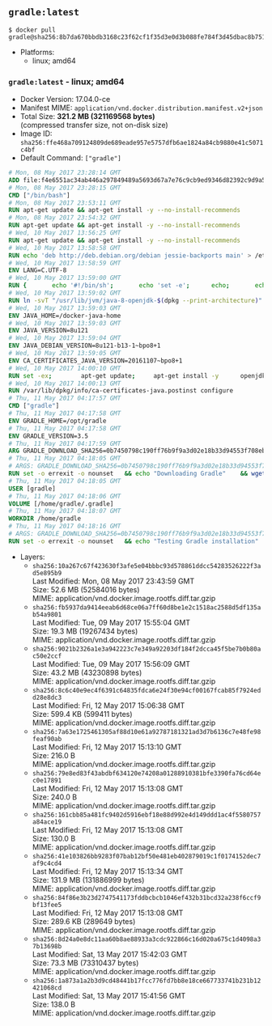 ## `gradle:latest`

```console
$ docker pull gradle@sha256:8b7da670bbdb3168c23f62cf1f35d3e0d3b088fe784f3d45dbac8b7518247bea
```

-	Platforms:
	-	linux; amd64

### `gradle:latest` - linux; amd64

-	Docker Version: 17.04.0-ce
-	Manifest MIME: `application/vnd.docker.distribution.manifest.v2+json`
-	Total Size: **321.2 MB (321169568 bytes)**  
	(compressed transfer size, not on-disk size)
-	Image ID: `sha256:ffe468a709124809de689eade957e5757dfb6ae1824a84cb9880e41c5071c4bf`
-	Default Command: `["gradle"]`

```dockerfile
# Mon, 08 May 2017 23:28:14 GMT
ADD file:f4e6551ac34ab446a297849489a5693d67a7e76c9cb9ed9346d82392c9d9a5fe in / 
# Mon, 08 May 2017 23:28:15 GMT
CMD ["/bin/bash"]
# Mon, 08 May 2017 23:53:11 GMT
RUN apt-get update && apt-get install -y --no-install-recommends 		ca-certificates 		curl 		wget 	&& rm -rf /var/lib/apt/lists/*
# Mon, 08 May 2017 23:54:32 GMT
RUN apt-get update && apt-get install -y --no-install-recommends 		bzr 		git 		mercurial 		openssh-client 		subversion 				procps 	&& rm -rf /var/lib/apt/lists/*
# Wed, 10 May 2017 13:56:25 GMT
RUN apt-get update && apt-get install -y --no-install-recommends 		bzip2 		unzip 		xz-utils 	&& rm -rf /var/lib/apt/lists/*
# Wed, 10 May 2017 13:58:58 GMT
RUN echo 'deb http://deb.debian.org/debian jessie-backports main' > /etc/apt/sources.list.d/jessie-backports.list
# Wed, 10 May 2017 13:58:59 GMT
ENV LANG=C.UTF-8
# Wed, 10 May 2017 13:59:00 GMT
RUN { 		echo '#!/bin/sh'; 		echo 'set -e'; 		echo; 		echo 'dirname "$(dirname "$(readlink -f "$(which javac || which java)")")"'; 	} > /usr/local/bin/docker-java-home 	&& chmod +x /usr/local/bin/docker-java-home
# Wed, 10 May 2017 13:59:02 GMT
RUN ln -svT "/usr/lib/jvm/java-8-openjdk-$(dpkg --print-architecture)" /docker-java-home
# Wed, 10 May 2017 13:59:03 GMT
ENV JAVA_HOME=/docker-java-home
# Wed, 10 May 2017 13:59:03 GMT
ENV JAVA_VERSION=8u121
# Wed, 10 May 2017 13:59:04 GMT
ENV JAVA_DEBIAN_VERSION=8u121-b13-1~bpo8+1
# Wed, 10 May 2017 13:59:05 GMT
ENV CA_CERTIFICATES_JAVA_VERSION=20161107~bpo8+1
# Wed, 10 May 2017 14:00:10 GMT
RUN set -ex; 		apt-get update; 	apt-get install -y 		openjdk-8-jdk="$JAVA_DEBIAN_VERSION" 		ca-certificates-java="$CA_CERTIFICATES_JAVA_VERSION" 	; 	rm -rf /var/lib/apt/lists/*; 		[ "$(readlink -f "$JAVA_HOME")" = "$(docker-java-home)" ]; 		update-alternatives --get-selections | awk -v home="$(readlink -f "$JAVA_HOME")" 'index($3, home) == 1 { $2 = "manual"; print | "update-alternatives --set-selections" }'; 	update-alternatives --query java | grep -q 'Status: manual'
# Wed, 10 May 2017 14:00:13 GMT
RUN /var/lib/dpkg/info/ca-certificates-java.postinst configure
# Thu, 11 May 2017 04:17:57 GMT
CMD ["gradle"]
# Thu, 11 May 2017 04:17:58 GMT
ENV GRADLE_HOME=/opt/gradle
# Thu, 11 May 2017 04:17:58 GMT
ENV GRADLE_VERSION=3.5
# Thu, 11 May 2017 04:17:59 GMT
ARG GRADLE_DOWNLOAD_SHA256=0b7450798c190ff76b9f9a3d02e18b33d94553f708ebc08ebe09bdf99111d110
# Thu, 11 May 2017 04:18:05 GMT
# ARGS: GRADLE_DOWNLOAD_SHA256=0b7450798c190ff76b9f9a3d02e18b33d94553f708ebc08ebe09bdf99111d110
RUN set -o errexit -o nounset 	&& echo "Downloading Gradle" 	&& wget --no-verbose --output-document=gradle.zip "https://services.gradle.org/distributions/gradle-${GRADLE_VERSION}-bin.zip" 		&& echo "Checking download hash" 	&& echo "${GRADLE_DOWNLOAD_SHA256} *gradle.zip" | sha256sum --check - 		&& echo "Installing Gradle" 	&& unzip gradle.zip 	&& rm gradle.zip 	&& mv "gradle-${GRADLE_VERSION}" "${GRADLE_HOME}/" 	&& ln --symbolic "${GRADLE_HOME}/bin/gradle" /usr/bin/gradle 		&& echo "Adding gradle user and group" 	&& groupadd --system --gid 1000 gradle 	&& useradd --system --gid gradle --uid 1000 --shell /bin/bash --create-home gradle 	&& mkdir /home/gradle/.gradle 	&& chown --recursive gradle:gradle /home/gradle
# Thu, 11 May 2017 04:18:05 GMT
USER [gradle]
# Thu, 11 May 2017 04:18:06 GMT
VOLUME [/home/gradle/.gradle]
# Thu, 11 May 2017 04:18:07 GMT
WORKDIR /home/gradle
# Thu, 11 May 2017 04:18:16 GMT
# ARGS: GRADLE_DOWNLOAD_SHA256=0b7450798c190ff76b9f9a3d02e18b33d94553f708ebc08ebe09bdf99111d110
RUN set -o errexit -o nounset 	&& echo "Testing Gradle installation" 	&& gradle --version
```

-	Layers:
	-	`sha256:10a267c67f423630f3afe5e04bbbc93d578861ddcc54283526222f3ad5e895b9`  
		Last Modified: Mon, 08 May 2017 23:43:59 GMT  
		Size: 52.6 MB (52584016 bytes)  
		MIME: application/vnd.docker.image.rootfs.diff.tar.gzip
	-	`sha256:fb5937da9414eeab6d68ce06a7ff60d8be1e2c1518ac2588d5df135ab54a9801`  
		Last Modified: Tue, 09 May 2017 15:55:04 GMT  
		Size: 19.3 MB (19267434 bytes)  
		MIME: application/vnd.docker.image.rootfs.diff.tar.gzip
	-	`sha256:9021b2326a1e3a942223c7e349a92203df184f2dcca45f5be7b0b80ac50e2ccf`  
		Last Modified: Tue, 09 May 2017 15:56:09 GMT  
		Size: 43.2 MB (43230898 bytes)  
		MIME: application/vnd.docker.image.rootfs.diff.tar.gzip
	-	`sha256:8c6c40e9ec4f6391c64835fdca6e24f30e94cf00167fcab85f7924edd28e8dc3`  
		Last Modified: Fri, 12 May 2017 15:06:38 GMT  
		Size: 599.4 KB (599411 bytes)  
		MIME: application/vnd.docker.image.rootfs.diff.tar.gzip
	-	`sha256:7a63e1725461305af88d10e61a92787181321ad3d7b6136c7e48fe98feaf90ab`  
		Last Modified: Fri, 12 May 2017 15:13:10 GMT  
		Size: 216.0 B  
		MIME: application/vnd.docker.image.rootfs.diff.tar.gzip
	-	`sha256:79e8ed83f43abdbf634120e74208a01288910381bfe3390fa76cd64ec0e17891`  
		Last Modified: Fri, 12 May 2017 15:13:08 GMT  
		Size: 240.0 B  
		MIME: application/vnd.docker.image.rootfs.diff.tar.gzip
	-	`sha256:161cbb85a481fc9402d5916ebf18e88d992e4d149ddd1ac4f5580757a84ace19`  
		Last Modified: Fri, 12 May 2017 15:13:08 GMT  
		Size: 130.0 B  
		MIME: application/vnd.docker.image.rootfs.diff.tar.gzip
	-	`sha256:41e103826bb9283f07bab12bf50e481eb402879019c1f0174152dec7af9c4cd4`  
		Last Modified: Fri, 12 May 2017 15:13:34 GMT  
		Size: 131.9 MB (131886999 bytes)  
		MIME: application/vnd.docker.image.rootfs.diff.tar.gzip
	-	`sha256:84f86e3b23d2747541173fddbcbcb1046ef432b31bcd32a238f6ccf9bf13fee5`  
		Last Modified: Fri, 12 May 2017 15:13:08 GMT  
		Size: 289.6 KB (289649 bytes)  
		MIME: application/vnd.docker.image.rootfs.diff.tar.gzip
	-	`sha256:8d24a0e8dc11aa60b8ae88933a3cdc922866c16d020a675c1d4098a37b13698b`  
		Last Modified: Sat, 13 May 2017 15:42:03 GMT  
		Size: 73.3 MB (73310437 bytes)  
		MIME: application/vnd.docker.image.rootfs.diff.tar.gzip
	-	`sha256:1a873a1a2b3d9cd48441b17fcc776fd7bb8e18ce667733741b231b12421068cd`  
		Last Modified: Sat, 13 May 2017 15:41:56 GMT  
		Size: 138.0 B  
		MIME: application/vnd.docker.image.rootfs.diff.tar.gzip
